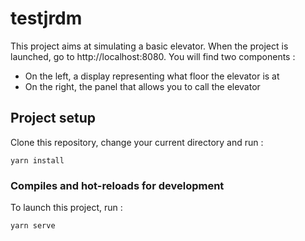 # testjrdm

This project aims at simulating a basic elevator.
When the project is launched, go to http://localhost:8080.
You will find two components : 
- On the left, a display representing what floor the elevator is at
- On the right, the panel that allows you to call the elevator

## Project setup
Clone this repository, change your current directory and run : 
```
yarn install
```

### Compiles and hot-reloads for development
To launch this project, run :
```
yarn serve
```